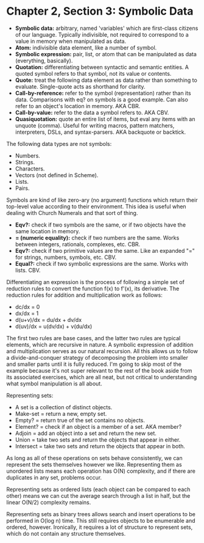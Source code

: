 # Chapter 2, Section 3: Symbolic Data

* **Symbolic data:** arbitrary, named 'variables' which are first-class
  citizens of our language. Typically indivisible, not required to correspond
  to a value in memory when manipulated as data.
* **Atom:** indivisible data element, like a number of symbol.
* **Symbolic expression:** pair, list, or atom that can be manipulated as data
  (everything, basically).
* **Quotation:** differentiating between syntactic and semantic entities. A
  quoted symbol refers to that symbol, not its value or contents.
* **Quote:** treat the following data element as data rather than something to
  evaluate. Single-quote acts as shorthand for clarity.
* **Call-by-reference:** refer to the symbol (representation) rather than its
  data. Comparisons with eq? on symbols is a good example. Can also refer to an
  object's location in memory. AKA CBR.
* **Call-by-value:** refer to the data a symbol refers to. AKA CBV.
* **Quasiquotation:** quote an entire list of items, but eval any items with an
  unquote (comma). Useful for writing macros, pattern matchers, interpreters,
  DSLs, and syntax-parsers. AKA backquote or backtick.

The following data types are not symbols:
* Numbers.
* Strings.
* Characters.
* Vectors (not defined in Scheme).
* Lists.
* Pairs.

Symbols are kind of like zero-ary (no argument) functions which return their
top-level value according to their environment. This idea is useful when
dealing with Church Numerals and that sort of thing.

* **Eqv?:** check if two symbols are the same, or if two objects have the same
  location in memory.
* **= (numeric equality):** check if two numbers are the same. Works between
  integers, rationals, complexes, etc. CBR.
* **Eqv?:** check if two primitive values are the same. Like an expanded "="
  for strings, numbers, symbols, etc. CBV.
* **Equal?:** check if two symbolic expressions are the same. Works with lists.
  CBV.

Differentiating an expression is the process of following a simple set of
reduction rules to convert the function f(x) to f'(x), its derivative. The
reduction rules for addition and multiplication work as follows:
* dc/dx = 0
* dx/dx = 1
* d(u+v)/dx = du/dx + dv/dx
* d(uv)/dx = u(dv/dx) + v(du/dx)

The first two rules are base cases, and the latter two rules are typical
elements, which are recursive in nature. A symbolic expression of addition and
multiplication serves as our natural recursion. All this allows us to follow a
divide-and-conquer strategy of decomposing the problem into smaller and smaller
parts until it is fully reduced. I'm going to skip most of the example because
it's not super relevant to the rest of the book aside from its associated
exercises, which are all neat, but not critical to understanding what symbol
manipulation is all about.

Representing sets:
* A set is a collection of distinct objects.
* Make-set = return a new, empty set.
* Empty? = return true of the set contains no objects.
* Element? = check if an object is a member of a set. AKA member?
* Adjoin = add an object into a set and return the new set.
* Union = take two sets and return the objects that appear in either.
* Intersect = take two sets and return the objects that appear in both.

As long as all of these operations on sets behave consistently, we can
represent the sets themselves however we like. Representing them as unordered
lists means each operation has O(N) complexity, and if there are duplicates in
any set, problems occur.

Representing sets as ordered lists (each object can be compared to each other)
means we can cut the average search through a list in half, but the linear
O(N/2) complexity remains.

Representing sets as binary trees allows search and insert operations to be
performed in O(log n) time. This still requires objects to be enumerable and
ordered, however. Ironically, it requires a lot of structure to represent sets,
which do not contain any structure themselves.

